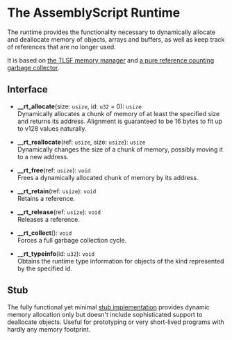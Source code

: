 The AssemblyScript Runtime
==========================

The runtime provides the functionality necessary to dynamically allocate and deallocate memory of objects, arrays and buffers, as well as keep track of references that are no longer used.

It is based on [the TLSF memory manager](./tlsf.ts) and [a pure reference counting garbage collector](./pure.ts).

Interface
---------

* **__rt_allocate**(size: `usize`, id: `u32` = 0): `usize`<br />
  Dynamically allocates a chunk of memory of at least the specified size and returns its address.
  Alignment is guaranteed to be 16 bytes to fit up to v128 values naturally.

* **__rt_reallocate**(ref: `usize`, size: `usize`): `usize`<br />
  Dynamically changes the size of a chunk of memory, possibly moving it to a new address.

* **__rt_free**(ref: `usize`): `void`<br />
  Frees a dynamically allocated chunk of memory by its address.

* **__rt_retain**(ref: `usize`): `void`<br />
  Retains a reference.

* **__rt_release**(ref: `usize`): `void`<br />
  Releases a reference.

* **__rt_collect**(): `void`<br />
  Forces a full garbage collection cycle.

* **__rt_typeinfo**(id: `u32`): `void`<br />
  Obtains the runtime type information for objects of the kind represented by the specified id.

Stub
----

The fully functional yet minimal [stub implementation](./stub.ts) provides dynamic memory allocation only but doesn't include sophisticated support to deallocate objects. Useful for prototyping or very short-lived programs with hardly any memory footprint.
